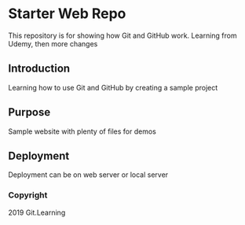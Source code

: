 # Starter Web Repo

This repository is for showing how Git and GitHub work. Learning from Udemy, then more changes

## Introduction

Learning how to use Git and GitHub by creating a sample project

## Purpose

Sample website with plenty of files for demos

## Deployment

Deployment can be on web server or local server

### Copyright

2019 Git.Learning
